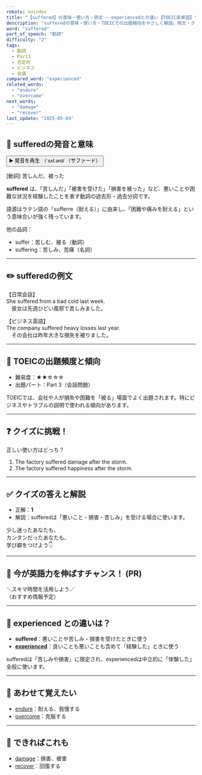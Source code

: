 ```yaml
---
robots: noindex
title: "【suffered】の意味・使い方・例文 ― experiencedとの違い【TOEIC英単語】"
description: "sufferedの意味・使い方・TOEICでの出題傾向をやさしく解説。例文・クイズ付きでexperiencedとの違いもわかりやすく学べます。"
word: "suffered"
part_of_speech: "動詞"
difficulty: "2"
tags:
  - 動詞
  - Part3
  - 否定的
  - ビジネス
  - 会議
compared_word: "experienced"
related_words:
  - "endure"
  - "overcome"
next_words:
  - "damage"
  - "recover"
last_update: "2025-05-04"
---
```


## 🔰 sufferedの発音と意味

<button class="play-audio" onclick="playTTS('suffered')">
  <span class="play-audio-main">
    ▶️ 発音を再生　/ˈsʌf.ərd/
  </span>
  <span class="play-audio-sub">
    （サファード）
  </span>
</button>

[動詞] 苦しんだ、被った

**suffered** は、「苦しんだ」「被害を受けた」「損害を被った」など、悪いことや困難な状況を経験したことを表す動詞の過去形・過去分詞です。

語源はラテン語の「sufferre（耐える）」に由来し、「困難や痛みを耐える」という意味合いが強く残っています。

他の品詞：  
- suffer：苦しむ、被る（動詞）
- suffering：苦しみ、苦痛（名詞）

---

## ✏️ sufferedの例文

【日常会話】  
She suffered from a bad cold last week.  
　彼女は先週ひどい風邪で苦しみました。

【ビジネス英語】  
The company suffered heavy losses last year.  
　その会社は昨年大きな損失を被りました。

---

## 🎯 TOEICの出題頻度と傾向

- 難易度：★★☆☆☆
- 出題パート：Part 3（会話問題）

TOEICでは、会社や人が損失や困難を「被る」場面でよく出題されます。特にビジネスやトラブルの説明で使われる傾向があります。

---

## ❓ クイズに挑戦！

正しい使い方はどっち？

1. The factory suffered damage after the storm.  
2. The factory suffered happiness after the storm.

---

## ✅ クイズの答えと解説

- 正解：**1**
- 解説：sufferedは「悪いこと・損害・苦しみ」を受ける場合に使います。

少し迷ったあなたも、  
カンタンだったあなたも、  
学び癖をつけよう👇️

---

## 🚀 今が英語力を伸ばすチャンス！ (PR)

<div class="info-center">
＼スキマ時間を活用しよう／<br>  
（おすすめ情報予定）
</div>

---

## 🤔  experienced との違いは？

- **suffered**：悪いことや苦しみ・損害を受けたときに使う
- **[experienced](/word/experienced/)**：良いことも悪いことも含めて「経験した」ときに使う

sufferedは「苦しみや損害」に限定され、experiencedは中立的に「体験した」全般に使います。

---

## 🧩 あわせて覚えたい

- [endure](/word/endure/)：耐える、我慢する
- [overcome](/word/overcome/)：克服する

---

## 📖 できればこれも

- [damage](/word/damage/)：損害、被害
- [recover](/word/recover/)：回復する

<!-- cvid: aid28_bid06 -->
